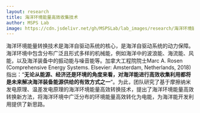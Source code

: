 ```yaml
---
layout: research
title: 海洋环境能量高效收集技术
author: MSPS Lab
image: https://cdn.jsdelivr.net/gh/MSPSLab/lab_images/research/海洋环境能量高效收集技术_pic.png
---
```



海洋环境能量转换技术是海洋自驱动系统的核心，是海洋自驱动系统的动力保障。海洋环境中包含分布广泛且形式多样的机械能，例如海洋中的波浪能、海流能、风能，以及海洋装备中的振动能与噪音能等。加拿大工程院院士Marc A. Rosen (Comprehensive Energy Systems. Elsevier: Amsterdam, Netherlands, 2018)指出：“**无论从能源、经济还是环境的角度来看，对海洋能进行高效收集利用都将是未来解决海洋装备能源供给的有效方式之一**”。为此，团队研究了基于摩擦纳米发电原理、温差发电原理的海洋环境能量高效转换技术，提出了海洋环境能量高效转换新方法，将海洋环境中广泛分布的环境能量高效转化为电能，为海洋能开发利用提供了新思路。
<br>
<p style="text-align:center;">
<img class="center-block" style="margin:auto;" src="https://cdn.jsdelivr.net/gh/MSPSLab/lab_images/research/海洋环境能量高效收集技术_pic.png" alt=""/>
</p>
